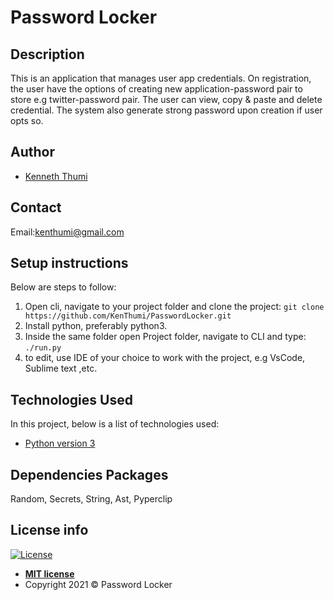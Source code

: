 # Password Locker
## Description
This is an application that manages user app credentials. On registration, the user have the
options of creating new application-password pair to store e.g twitter-password pair.
The user can view, copy & paste and delete credential. The system also generate strong 
password upon creation if user opts so.

## Author
- [Kenneth Thumi](https://github.com/KenThumi)

## Contact
Email:kenthumi@gmail.com

## Setup instructions
Below are steps to follow:
1. Open cli, navigate to your project folder and clone the project: 
    `git clone https://github.com/KenThumi/PasswordLocker.git`
2. Install python, preferably python3.
3. Inside the same folder open Project folder, navigate to CLI and type:
    `./run.py`
5. to edit, use IDE of your choice to work with the project, e.g VsCode, Sublime text ,etc.

## Technologies Used
In this project, below is a list of technologies used:
- [Python version 3](https://www.python.org/)

## Dependencies Packages
Random, Secrets, String, Ast, Pyperclip

## License info
[![License](http://img.shields.io/:license-mit-blue.svg?style=flat-square)](http://badges.mit-license.org)

- **[MIT license](http://opensource.org/licenses/mit-license.php)**
- Copyright 2021 © Password Locker
